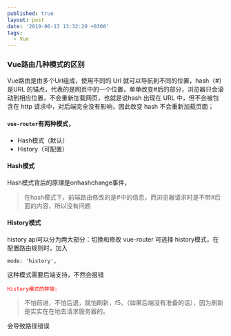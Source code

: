 ```yaml
---
published: true
layout: post
date: '2019-06-13 13:32:20 +0300'
tags:
  - Vue
---
```

### Vue路由几种模式的区别

Vue路由是由多个Url组成，使用不同的 Url 就可以导航到不同的位置，hash（#）是URL 的锚点，代表的是网页中的一个位置，单单改变#后的部分，浏览器只会滚动到相应位置，不会重新加载网页，也就是说hash 出现在 URL 中，但不会被包含在 http 请求中，对后端完全没有影响，因此改变 hash 不会重新加载页面；

#### <code>vue-router</code>有两种模式，

- Hash模式（默认）
- History（可配置）

#### Hash模式
Hash模式背后的原理是onhashchange事件，

> 在hash模式下，前端路由修改的是#中的信息，而浏览器请求时是不带#后面的内容，所以没有问题

#### History模式

history api可以分为两大部分：切换和修改
vue-router 可选择 history模式，在配置路由规则时，加入
```
mode: 'history',
```
这种模式需要后端支持，不然会报错

<code style="color:red">History模式的弊端:</code>
> 不怕前进，不怕后退，就怕刷新，f5，（如果后端没有准备的话），因为刷新是实实在在地去请求服务器的。

会导致路径错误